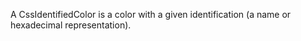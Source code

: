 A CssIdentifiedColor is a color with a given identification (a name or hexadecimal representation).
